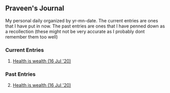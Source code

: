 ## Praveen's Journal

My personal daily organized by yr-mn-date. The current entries are ones that I have put in now. The past entries are ones that I have penned down as a recollection (these might not be very accurate as I probably dont remember them too well)

### Current Entries
 1. [Health is wealth (16 Jul '20) ](2020-07-16.001)

### Past Entries
 2. [Health is wealth (16 Jul '20) ](2020-07-16.001)
 
<!--stackedit_data:
eyJoaXN0b3J5IjpbMjAyOTg2MjAxXX0=
-->